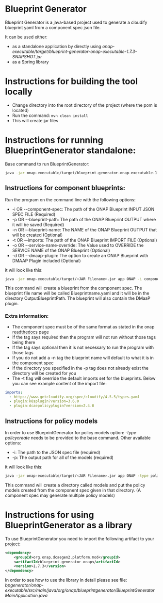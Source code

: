 # Blueprint Generator 

Blueprint Generator is a java-based project used to generate a cloudify blueprint yaml from a component spec json file.

It can be used either:
- as a standalone application by directly using *onap-executable/target/blueprint-generator-onap-executable-1.7.3-SNAPSHOT.jar*
- as a Spring library

# Instructions for building the tool locally
- Change directory into the root directory of the project (where the pom is located)
- Run the command: `mvn clean install`
- This will create jar files

# Instructions for running BlueprintGenerator standalone:
Base command to run BlueprintGenerator:
```bash
java -jar onap-executable/target/blueprint-generator-onap-executable-1.7.3-SNAPSHOT.jar app ONAP
```
## Instructions for component blueprints:
Run the program on the command line with the following options:
- -i OR --component-spec: The path of the ONAP Blueprint INPUT JSON SPEC FILE (Required)
- -p OR --blueprint-path: The path of the ONAP Blueprint OUTPUT where it will be saved (Required)
- -n OR --blueprint-name: The NAME of the ONAP Blueprint OUTPUT that will be created (Optional)
- -t OR --imports: The path of the ONAP Blueprint IMPORT FILE (Optional)
- -o OR --service-name-override: The Value used to OVERRIDE the SERVICE NAME of the ONAP Blueprint  (Optional)
- -d OR --dmaap-plugin: The option to create an ONAP Blueprint with DMAAP Plugin included (Optional)

it will look like this:

```bash
java -jar onap-executable/target/<JAR Filename>.jar app ONAP -i componentspec -p OutputBlueprintPath  -n Blueprintname -d
```

This command will create a blueprint from the component spec. The blueprint file name will be called Blueprintname.yaml and it will be in the directory OutputBlueprintPath. The blueprint will also contain the DMaaP plugin. 

### Extra information:
- The component spec must be of the same format as stated in the onap [readthedocs](https://docs.onap.org/projects/onap-dcaegen2/en/latest/sections/design-components/component-specification/component-type-docker.html) page 
- If the tag says required then the program will not run without those tags being there
- If the tag says optional then it is not necessary to run the program with those tags
- If you do not add a -n tag the blueprint name will default to what it is in the component spec
- If the directory you specified in the -p tag does not already exist the directory will be created for you
- The -t flag will override the default imports set for the blueprints. Below you can see example content of the import file:
```yaml
imports:
  - https://www.getcloudify.org/spec/cloudify/4.5.5/types.yaml
  - plugin:k8splugin?version=3.6.0
  - plugin:dcaepolicyplugin?version=2.4.0
```

## Instructions for policy models
In order to use BlueprintGenerator for policy models option: *-type policycreate* needs to be provided to the base
command. Other available options:
- -i: The path to the JSON spec file (required)
- -p: The output path for all of the models (required)

it will look like this:
                   
```bash
java -jar onap-executable/target/<JAR Filename>.jar app ONAP -type policycreate -i componentspec -p OutputPolicyPath
```

This command will create a directory called models and put the policy models created from the component spec given in that directory. (A component spec may generate multiple policy models)

# Instructions for using BlueprintGenerator as a library
To use BlueprintGenerator you need to import the following artifact to your project:
```xml
<dependency>
    <groupId>org.onap.dcaegen2.platform.mod</groupId>
    <artifactId>blueprint-generator-onap</artifactId>
    <version>1.7.3</version>
</dependency>
```
In order to see how to use the library in detail please see file:
*bpgenerator/onap-executable/src/main/java/org/onap/blueprintgenerator/BlueprintGeneratorMainApplication.java*
